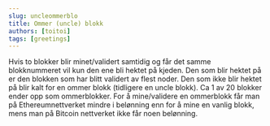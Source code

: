 ```yaml
---
slug: uncleommerblo
title: Ommer (uncle) blokk
authors: [toitoi]
tags: [greetings]
---
```


Hvis to blokker blir minet/validert samtidig og får det samme blokknummeret vil kun den ene bli hektet på kjeden. Den som blir hektet på er den blokken som har blitt validert av flest noder. Den som ikke blir hektet på blir kalt for en ommer blokk (tidligere en uncle blokk). Ca 1 av 20 blokker ender opp som ommerblokker. For å mine/validere en ommerblokk får man på Ethereumnettverket mindre i belønning enn for å mine en vanlig blokk, mens man på Bitcoin nettverket ikke får noen belønning. 


